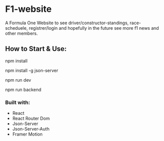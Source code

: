 # F1-website

A Formula One Website to see driver/constructor-standings, race-scheduele, registrer/login and hopefully in the future see more f1 news and other members. 

## How to Start & Use:

npm install

npm install -g json-server

npm run dev

npm run backend

### Built with:

- React
- React Router Dom
- Json-Server
- Json-Server-Auth
- Framer Motion
